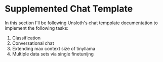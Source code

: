# Supplemented Chat Template

In this section I'll be following Unsloth's chat tempplate documentation to implement the following tasks:

1. Classification
2. Conversational chat
3. Extending max context size of tinyllama
4. Multiple data sets via single finetunijng
